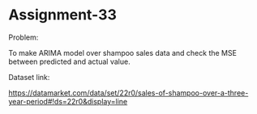 # Assignment-33

Problem:

To make ARIMA model over shampoo sales data and check the MSE between predicted and actual value. 

Dataset link:

https://datamarket.com/data/set/22r0/sales-of-shampoo-over-a-three-year-period#!ds=22r0&display=line
